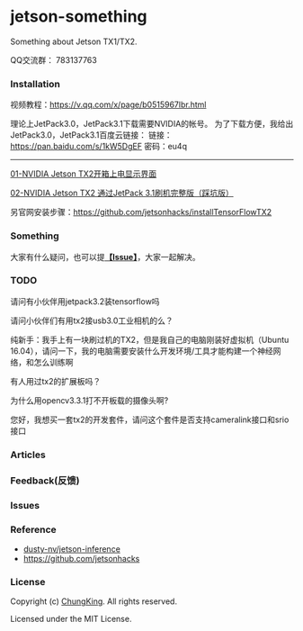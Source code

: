 # jetson-something
Something about Jetson TX1/TX2.

QQ交流群： 783137763

### Installation

视频教程：https://v.qq.com/x/page/b0515967lbr.html

理论上JetPack3.0，JetPack3.1下载需要NVIDIA的帐号。
为了下载方便，我给出JetPack3.0，JetPack3.1百度云链接：
链接：https://pan.baidu.com/s/1kW5DgEF 密码：eu4q

----

[01-NVIDIA Jetson TX2开箱上电显示界面](https://www.jianshu.com/p/bd84600c886a)

[02-NVIDIA Jetson TX2 通过JetPack 3.1刷机完整版（踩坑版）](https://www.jianshu.com/p/bb4587014349)


另官网安装步骤：https://github.com/jetsonhacks/installTensorFlowTX2

### Something

大家有什么疑问，也可以提[**【Issue】**](https://github.com/HuangCongQing/jetson-something/issues)，大家一起解决。

### TODO
请问有小伙伴用jetpack3.2装tensorflow吗

请问小伙伴们有用tx2接usb3.0工业相机的么？

纯新手：我手上有一块刷过机的TX2，但是我自己的电脑刚装好虚拟机（Ubuntu 16.04），请问一下，我的电脑需要安装什么开发环境/工具才能构建一个神经网络，和怎么训练啊

有人用过tx2的扩展板吗？

为什么用opencv3.3.1打不开板载的摄像头啊?

您好，我想买一套tx2的开发套件，请问这个套件是否支持cameralink接口和srio接口

### Articles





### Feedback(反馈)



### Issues

### Reference

* [dusty-nv/jetson-inference](https://github.com/dusty-nv/jetson-inference)
* https://github.com/jetsonhacks

### License

Copyright (c) [ChungKing](https://github.com/HuangCongQing). All rights reserved.

Licensed under the MIT License.

